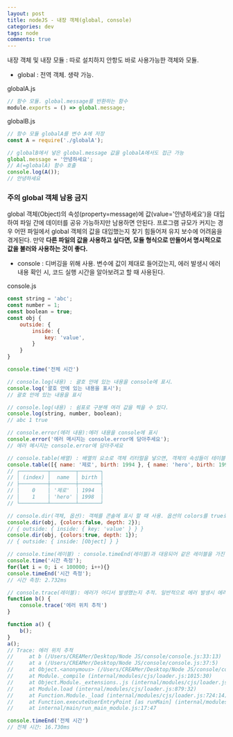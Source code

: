 ```yaml
---  
layout: post
title: nodeJS - 내장 객체(global, console)
categories: dev
tags: node
comments: true
---
```


내장 객체 및 내장 모듈 : 따로 설치하지 안항도 바로 사용가능한 객체와 모듈.

- global : 전역 객체. 생략 가능.

globalA.js
```javascript
// 함수 모듈. global.message를 반환하는 함수
module.exports = () => global.message;
```

globalB.js
```javascript
// 함수 모듈 globalA를 변수 A에 저장
const A = require('./globalA');

// globalB에서 넣은 global.message 값을 globalA에서도 접근 가능
global.message = '안녕하세요';
// A(=globalA) 함수 호출
console.log(A());
// 안녕하세요
```

### 주의 global 객체 남용 금지
global 객체(Object)의 속성(property=message)에 값(value='안녕하세요')을 대입하여 파일 간에 데이터를 공유 가능하지만 남용하면 안된다. 프로그램 규모가 커지는 경우 어떤 파일에서 global 객체의 값을 대입했는지 찾기 힘들어져 유지 보수에 어려움을 겪게된다. 만약 **다른 파일의 값을 사용하고 싶다면, 모듈 형식으로 만들어서 명시적으로 값을 불러와 사용하는 것이 좋다.**

- console : 디버깅을 위해 사용. 변수에 값이 제대로 들어갔는지, 에러 발생시 에러 내용 확인 시, 코드 실행 시간을 알아보려고 할 때 사용된다.

console.js
```javascript
const string = 'abc';
const number = 1;
const boolean = true;
const obj {
    outside: {
        inside: {
            key: 'value',
        }
    }
}

console.time('전체 시간')

// console.log(내용) : 괄호 안에 있는 내용을 console에 표시.
console.log('괄호 안에 있는 내용을 표시');
// 괄호 안에 있는 내용을 표시

// console.log(내용) : 쉼표로 구분해 여러 값을 찍을 수 있다.
console.log(string, number, boolean);
// abc 1 true

// console.error(에러 내용):에러 내용을 console에 표시
console.error('에러 메시지는 console.error에 담아주세요');
// 에러 메시지는 console.error에 담아주세요

// console.table(배열) : 배열의 요소로 객체 리터럴을 넣으면, 객체의 속성들이 테이블 형식으로 표현
console.table([{ name: '제로', birth: 1994 }, { name: 'hero', birth: 1998}])
// ┌─────────┬────────┬───────┐
// │ (index) │  name  │ birth │
// ├─────────┼────────┼───────┤
// │    0    │ '제로'  │ 1994  │
// │    1    │ 'hero' │ 1998  │
// └─────────┴────────┴───────┘

// console.dir(객체, 옵션): 객체를 콘솔에 표시 할 때 사용. 옵션의 colors를 true로 하면 콘솔에 색이 추가. depth는 객체 안의 객체를 몇 단계 까지 보여줄지를 결정하며 기본값은 2다.
console.dir(obj, {colors:false, depth: 2});
// { outside: { inside: { key: 'value' } } }
console.dir(obj, {colors:true, depth: 1});
// { outside: { inside: [Object] } }

// console.time(레이블) : console.timeEnd(레이블)과 대응되어 같은 레이블을 가진 time과 timeEnd 사이의 시간을 측정한다.
console.time('시간 측정');
for(let i = 0; i < 100000; i++){}
console.timeEnd('시간 측정');
// 시간 측정: 2.732ms

// console.trace(레이블): 에러가 어디서 발생했는지 추적. 일반적으로 에러 발생시 에러 위치를 알려주므로 자주 사용하지 않지만, 위치가 나오지 않는 경우 사용하면 좋다.
function b() {
    console.trace('에러 위치 추적')
}

function a() {
    b();
}
a();
// Trace: 에러 위치 추적
//     at b (/Users/CREAMer/Desktop/Node JS/console/console.js:33:13)
//     at a (/Users/CREAMer/Desktop/Node JS/console/console.js:37:5)
//     at Object.<anonymous> (/Users/CREAMer/Desktop/Node JS/console/console.js:39:1)
//     at Module._compile (internal/modules/cjs/loader.js:1015:30)
//     at Object.Module._extensions..js (internal/modules/cjs/loader.js:1035:10)
//     at Module.load (internal/modules/cjs/loader.js:879:32)
//     at Function.Module._load (internal/modules/cjs/loader.js:724:14)
//     at Function.executeUserEntryPoint [as runMain] (internal/modules/run_main.js:60:12)
//     at internal/main/run_main_module.js:17:47

console.timeEnd('전체 시간')
// 전체 시간: 16.730ms
```

